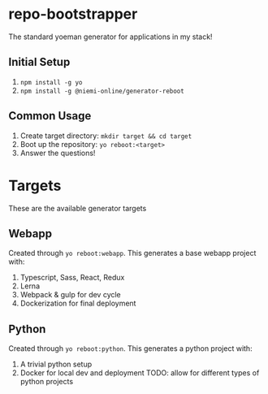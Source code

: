 # repo-bootstrapper
The standard yoeman generator for applications in my stack!

## Initial Setup
1. `npm install -g yo`
2. `npm install -g @niemi-online/generator-reboot`

## Common Usage
1. Create target directory: `mkdir target && cd target`
1. Boot up the repository: `yo reboot:<target>`
2. Answer the questions!

# Targets
These are the available generator targets

## Webapp
Created through `yo reboot:webapp`. This generates a base webapp project with:
1. Typescript, Sass, React, Redux
2. Lerna
3. Webpack & gulp for dev cycle
3. Dockerization for final deployment

## Python
Created through `yo reboot:python`. This generates a python project with:
1. A trivial python setup
2. Docker for local dev and deployment
TODO: allow for different types of python projects